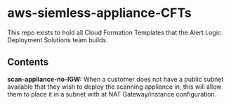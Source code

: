 # aws-siemless-appliance-CFTs
This repo exists to hold all Cloud Formation Templates that the Alert Logic Deployment Solutions team builds.

## Contents
**scan-appliance-no-IGW:** When a customer does not have a public subnet available that they wish to deploy the scanning appliance in, this will allow them to place it in a subnet with at NAT Gateway/instance configuration.
